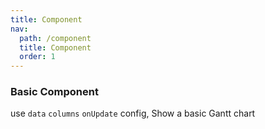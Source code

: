 ```yaml
---
title: Component
nav:
  path: /component
  title: Component
  order: 1
---
```


### Basic Component

use `data` `columns` `onUpdate` config, Show a basic Gantt chart

<code src='./demo/basic.en-US.tsx' ></code>
